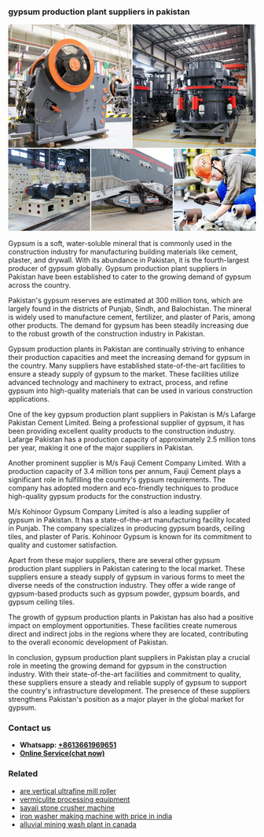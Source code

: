 <h3>gypsum production plant suppliers in pakistan</h3><img src='1708497627.jpg' alt=''><p>Gypsum is a soft, water-soluble mineral that is commonly used in the construction industry for manufacturing building materials like cement, plaster, and drywall. With its abundance in Pakistan, it is the fourth-largest producer of gypsum globally. Gypsum production plant suppliers in Pakistan have been established to cater to the growing demand of gypsum across the country.</p><p>Pakistan's gypsum reserves are estimated at 300 million tons, which are largely found in the districts of Punjab, Sindh, and Balochistan. The mineral is widely used to manufacture cement, fertilizer, and plaster of Paris, among other products. The demand for gypsum has been steadily increasing due to the robust growth of the construction industry in Pakistan.</p><p>Gypsum production plants in Pakistan are continually striving to enhance their production capacities and meet the increasing demand for gypsum in the country. Many suppliers have established state-of-the-art facilities to ensure a steady supply of gypsum to the market. These facilities utilize advanced technology and machinery to extract, process, and refine gypsum into high-quality materials that can be used in various construction applications.</p><p>One of the key gypsum production plant suppliers in Pakistan is M/s Lafarge Pakistan Cement Limited. Being a professional supplier of gypsum, it has been providing excellent quality products to the construction industry. Lafarge Pakistan has a production capacity of approximately 2.5 million tons per year, making it one of the major suppliers in Pakistan.</p><p>Another prominent supplier is M/s Fauji Cement Company Limited. With a production capacity of 3.4 million tons per annum, Fauji Cement plays a significant role in fulfilling the country's gypsum requirements. The company has adopted modern and eco-friendly techniques to produce high-quality gypsum products for the construction industry.</p><p>M/s Kohinoor Gypsum Company Limited is also a leading supplier of gypsum in Pakistan. It has a state-of-the-art manufacturing facility located in Punjab. The company specializes in producing gypsum boards, ceiling tiles, and plaster of Paris. Kohinoor Gypsum is known for its commitment to quality and customer satisfaction.</p><p>Apart from these major suppliers, there are several other gypsum production plant suppliers in Pakistan catering to the local market. These suppliers ensure a steady supply of gypsum in various forms to meet the diverse needs of the construction industry. They offer a wide range of gypsum-based products such as gypsum powder, gypsum boards, and gypsum ceiling tiles.</p><p>The growth of gypsum production plants in Pakistan has also had a positive impact on employment opportunities. These facilities create numerous direct and indirect jobs in the regions where they are located, contributing to the overall economic development of Pakistan.</p><p>In conclusion, gypsum production plant suppliers in Pakistan play a crucial role in meeting the growing demand for gypsum in the construction industry. With their state-of-the-art facilities and commitment to quality, these suppliers ensure a steady and reliable supply of gypsum to support the country's infrastructure development. The presence of these suppliers strengthens Pakistan's position as a major player in the global market for gypsum.</p><h3>Contact us</h3><ul><li><strong>Whatsapp:&nbsp;<a href="https://wa.me/8613661969651">+8613661969651</a></strong></li><li><a href="https://swt.shibang-china.com/?git&amp;zhl&amp;gypsum production plant suppliers in pakistan"><strong>Online Service(chat now)</strong></a></li></ul><h3>Related</h3><ul><li><a href='are vertical ultrafine mill roller.md'>are vertical ultrafine mill roller</a></li><li><a href='vermiculite processing equipment.md'>vermiculite processing equipment</a></li><li><a href='sayaji stone crusher machine.md'>sayaji stone crusher machine</a></li><li><a href='iron washer making machine with price in india.md'>iron washer making machine with price in india</a></li><li><a href='alluvial mining wash plant in canada.md'>alluvial mining wash plant in canada</a></li></ul>
